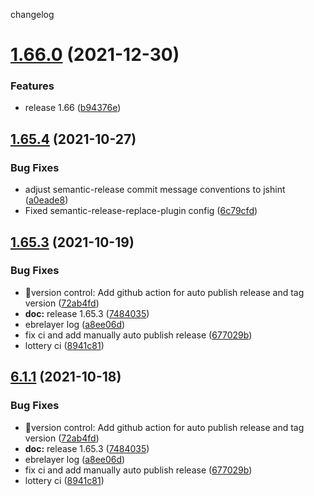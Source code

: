 changelog

<a name="1.66.0"></a>
# [1.66.0](https://github.com/33cn/plugin/compare/v1.65.4...v1.66.0) (2021-12-30)


### Features

* release 1.66 ([b94376e](https://github.com/33cn/plugin/commit/b94376e))

<a name="1.65.4"></a>
## [1.65.4](https://github.com/33cn/plugin/compare/v1.65.3...v1.65.4) (2021-10-27)


### Bug Fixes

* adjust semantic-release commit message conventions to jshint ([a0eade8](https://github.com/33cn/plugin/commit/a0eade8))
* Fixed semantic-release-replace-plugin config ([6c79cfd](https://github.com/33cn/plugin/commit/6c79cfd))

## [1.65.3](https://github.com/33cn/plugin/compare/v1.65.2...v1.65.3) (2021-10-19)


### Bug Fixes

* 🐛version control: Add github action for auto publish release and tag version ([72ab4fd](https://github.com/33cn/plugin/commit/72ab4fdf9625b348b06ae4b8ae90522a7aa3db6f))
* **doc:** release 1.65.3 ([7484035](https://github.com/33cn/plugin/commit/74840359adb86d9d920fe63b04fd790e8933fe53))
* ebrelayer log ([a8ee06d](https://github.com/33cn/plugin/commit/a8ee06da773bb015b6ec45762a87bbca54ea2268))
* fix ci and add manually auto publish release ([677029b](https://github.com/33cn/plugin/commit/677029bb4c2e6653626b0f0ef4a296f06102c604))
* lottery ci ([8941c81](https://github.com/33cn/plugin/commit/8941c81c70c6ab5a4e07b4d88cdf82b6e5a9f862))

## [6.1.1](https://github.com/33cn/plugin/compare/v6.1.0...v6.1.1) (2021-10-18)


### Bug Fixes

* 🐛version control: Add github action for auto publish release and tag version ([72ab4fd](https://github.com/33cn/plugin/commit/72ab4fdf9625b348b06ae4b8ae90522a7aa3db6f))
* **doc:** release 1.65.3 ([7484035](https://github.com/33cn/plugin/commit/74840359adb86d9d920fe63b04fd790e8933fe53))
* ebrelayer log ([a8ee06d](https://github.com/33cn/plugin/commit/a8ee06da773bb015b6ec45762a87bbca54ea2268))
* fix ci and add manually auto publish release ([677029b](https://github.com/33cn/plugin/commit/677029bb4c2e6653626b0f0ef4a296f06102c604))
* lottery ci ([8941c81](https://github.com/33cn/plugin/commit/8941c81c70c6ab5a4e07b4d88cdf82b6e5a9f862))

